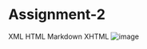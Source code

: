 # Assignment-2
XML
HTML
Markdown
XHTML
![image](https://github.com/Frankfidler1313/Assignment-2/assets/157998459/e89f2361-5930-40ef-8271-4b70ed3d65b3)
